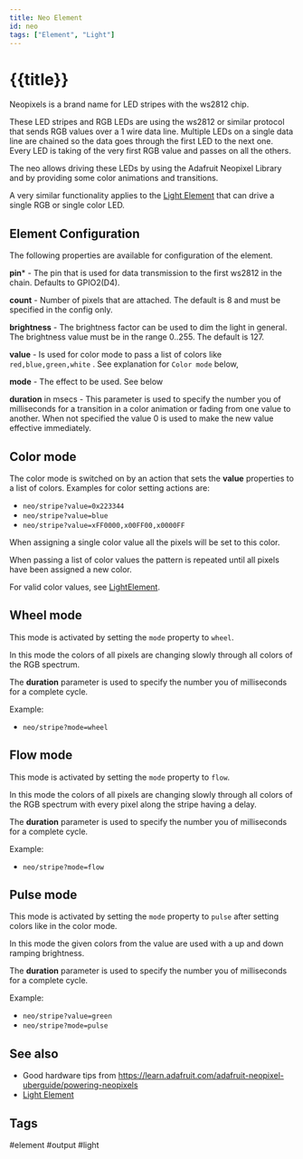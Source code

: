 ```yaml
---
title: Neo Element
id: neo
tags: ["Element", "Light"]
---
```


# {{title}}

Neopixels is a brand name for LED stripes with the ws2812 chip.

These LED stripes and RGB LEDs are using the ws2812 or similar protocol that sends RGB values over a 1 wire data line. Multiple LEDs on a single data line are chained so the data goes through the first LED to the next one. Every LED is taking of the very first RGB value and passes on all the others.

The neo allows driving these LEDs by using the Adafruit Neopixel Library and by providing some color animations and transitions.

A very similar functionality applies to the [Light Element](/elements/light.md) that can drive a single RGB or single color LED.

<!--
If you require more complex light situations and light animations 
Consider using the [DMX Element](/dmx.md) to get light input actions using the DMX Artnet protocol that is supported by light mixers and consoles for stage and installation purpose.
https://www.bastelgarage.ch/esp-01-ws2812-sk6812-steuerplatine
-->


## Element Configuration

The following properties are available for configuration of the element.

<object data="/element.svg?neo" type="image/svg+xml"></object>

**pin**\* - The pin that is used for data transmission to the first ws2812 in the chain. Defaults to GPIO2(D4).

**count** - Number of pixels that are attached. The default is 8 and must be specified in the config only.

**brightness** - The brightness factor can be used to dim the light in general. The brightness value must be in the range 0..255. The default is 127.

**value** - Is used for color mode to pass a list of colors like `red,blue,green,white` . See explanation for `Color mode` below, 

**mode** - The effect to be used. See below

**duration** in msecs - This parameter is used to specify the number you of milliseconds for a transition in a color animation
or fading from one value to another. When not specified the value 0 is used to make the new value effective immediately.




## Color mode

The color mode is switched on by an action that sets the **value** properties to a list of colors.
Examples for color setting actions are:

* `neo/stripe?value=0x223344`
* `neo/stripe?value=blue`
* `neo/stripe?value=xFF0000,x00FF00,x0000FF`

When assigning a single color value all the pixels will be set to this color.

When passing a list of color values the pattern is repeated until all pixels have been assigned a new color.

For valid color values, see [LightElement](/elements/light.md).


## Wheel mode

This mode is activated by setting the `mode` property to `wheel`.

In this mode the colors of all pixels are changing slowly through all colors of the RGB spectrum.

The **duration** parameter is used to specify the number you of milliseconds for a complete cycle.

Example:

* `neo/stripe?mode=wheel`


## Flow mode

This mode is activated by setting the `mode` property to `flow`.

In this mode the colors of all pixels are changing slowly through all colors of the RGB spectrum with every pixel along the stripe having a delay.

The **duration** parameter is used to specify the number you of milliseconds for a complete cycle.

Example:

* `neo/stripe?mode=flow`


## Pulse mode

This mode is activated by setting the `mode` property to `pulse` after setting colors like in the color mode.

In this mode the given colors from the value are used with a up and down ramping brightness.

The **duration** parameter is used to specify the number you of milliseconds for a complete cycle.

Example:

* `neo/stripe?value=green`
* `neo/stripe?mode=pulse`


## See also

* Good hardware tips from <https://learn.adafruit.com/adafruit-neopixel-uberguide/powering-neopixels>
* [Light Element](/elements/light.md)


## Tags
#element #output #light
